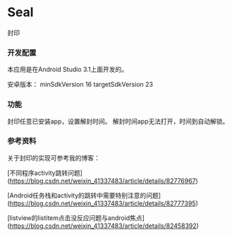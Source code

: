 # Seal

封印

### 开发配置
本应用是在Android Studio 3.1上面开发的。

安卓版本：
minSdkVersion 16
targetSdkVersion 23

### 功能

封印任意已安装app，设置解封时间。
解封时间app无法打开，时间到自动解锁。

### 参考资料

关于封印的实现可参考我的博客：

[不同程序activity跳转问题] (https://blog.csdn.net/weixin_41337483/article/details/82776967)

[Android任务栈和activity的跳转中需要特别注意的问题] (https://blog.csdn.net/weixin_41337483/article/details/82777395)

[listview的listitem点击没反应问题与android焦点]  (https://blog.csdn.net/weixin_41337483/article/details/82458392)
